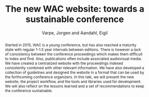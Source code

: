 ---
title: "The new WAC website: towards a sustainable conference"
abstract: "Started in 2015,  WAC is a young conference,  but has also reached  a  maturity  state  with  regular  1-1.5  year  intervals between  editions.   There  is  however  a  lack  of  consistency between the conference proceedings which makes them difficult to index and find.  Also, publications often include associated audiovisual media.  We have created a centralized website with the proceedings indexed consistently combined with other relevant information.  We have also developed a collection of guidelines and designed the website in a format that can be used by the forthcoming conference organizers. In this talk, we will present the new website, the project workflow, and the tools and libraries used for development. We  will  also  reflect  on  the  lessons  learned  and  a  set  of recommendations to keep the conference sustainable."
address: "Trondheim"
booktitle: "Proceedings of the International Web Audio Conference 2019"
editor: "Xambó, Anna and Martín, Sara R. and Roma, Gerard"
month: "December"
publisher: "NTNU"
series: "WAC'19"
pages: ""
ID: "46"
author: "Varpe, Jorgen and Aandahl, Eigil"
webAuthor: "Jorgen Varpe, Eigil Aandahl"
track: "Talk"
year: "2019"
tags: year2019
media: "https://youtu.be/reQCYHjfkzY"
pdflink: "/_data/papers/pdf/2019/2019_46.pdf"
ISSN: "2663-5844"
---